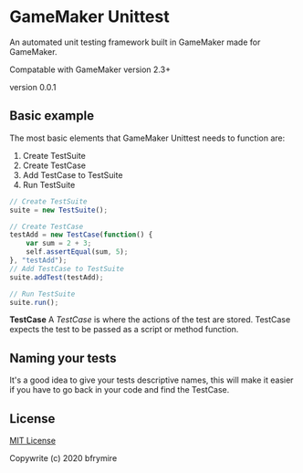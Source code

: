 # GameMaker Unittest

An automated unit testing framework built in GameMaker made for GameMaker.

Compatable with GameMaker version 2.3+

version 0.0.1

## Basic example

The most basic elements that GameMaker Unittest needs to function are:

1. Create TestSuite
2. Create TestCase
3. Add TestCase to TestSuite
4. Run TestSuite

```js
// Create TestSuite
suite = new TestSuite();

// Create TestCase
testAdd = new TestCase(function() {
	var sum = 2 + 3;
	self.assertEqual(sum, 5);
}, "testAdd");
// Add TestCase to TestSuite
suite.addTest(testAdd);

// Run TestSuite
suite.run();
```

**TestCase**
A _TestCase_ is where the actions of the test are stored. TestCase expects the test to be passed as a script or method function. 

## Naming your tests

It's a good idea to give your tests descriptive names, this will make it easier if you have to go back in your code and find the TestCase. 

## License

[MIT License](https://opensource.org/licenses/MIT)

Copywrite (c) 2020 bfrymire
